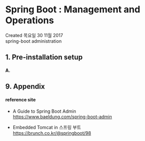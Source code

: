 # Spring Boot : Management and Operations 
Created 목요일 30 11월 2017  
spring-boot administration

## 1. Pre-installation setup

#### A. 




## 9. Appendix

#### reference site
* A Guide to Spring Boot Admin  
https://www.baeldung.com/spring-boot-admin

* Embedded Tomcat  in 스프링 부트  
https://brunch.co.kr/@springboot/98


